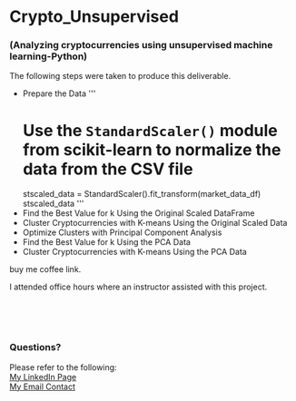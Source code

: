 # Crypto_Unsupervised
### (Analyzing cryptocurrencies using unsupervised machine learning-Python)

The following steps were taken to produce this deliverable.

- Prepare the Data
'''
    # Use the `StandardScaler()` module from scikit-learn to normalize the data from the CSV file
    stscaled_data = StandardScaler().fit_transform(market_data_df)
    stscaled_data
'''
- Find the Best Value for k Using the Original Scaled DataFrame
- Cluster Cryptocurrencies with K-means Using the Original Scaled Data
- Optimize Clusters with Principal Component Analysis
- Find the Best Value for k Using the PCA Data
- Cluster Cryptocurrencies with K-means Using the PCA Data





buy me coffee link.


I attended office hours where an instructor assisted with this project.


<br>
<br>  
<br>  

### Questions?
Please refer to the following:  
[My LinkedIn Page](https://www.linkedin.com/in/savannah-porter-7a2627267/)  
[My Email Contact](savannahnporter@gmail.com) 
